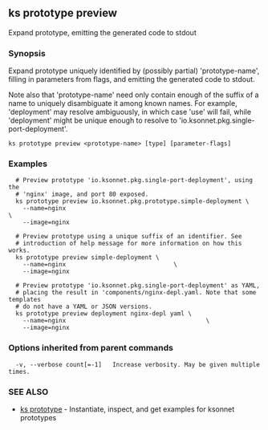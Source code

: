 ## ks prototype preview

Expand prototype, emitting the generated code to stdout

### Synopsis


Expand prototype uniquely identified by (possibly partial)
'prototype-name', filling in parameters from flags, and emitting the generated
code to stdout.

Note also that 'prototype-name' need only contain enough of the suffix of a name
to uniquely disambiguate it among known names. For example, 'deployment' may
resolve ambiguously, in which case 'use' will fail, while 'deployment' might be
unique enough to resolve to 'io.ksonnet.pkg.single-port-deployment'.

```
ks prototype preview <prototype-name> [type] [parameter-flags]
```

### Examples

```
  # Preview prototype 'io.ksonnet.pkg.single-port-deployment', using the
  # 'nginx' image, and port 80 exposed.
  ks prototype preview io.ksonnet.pkg.prototype.simple-deployment \
    --name=nginx                                                       \
    --image=nginx

  # Preview prototype using a unique suffix of an identifier. See
  # introduction of help message for more information on how this works.
  ks prototype preview simple-deployment \
    --name=nginx                              \
    --image=nginx

  # Preview prototype 'io.ksonnet.pkg.single-port-deployment' as YAML,
  # placing the result in 'components/nginx-depl.yaml. Note that some templates
  # do not have a YAML or JSON versions.
  ks prototype preview deployment nginx-depl yaml \
    --name=nginx                                       \
    --image=nginx
```

### Options inherited from parent commands

```
  -v, --verbose count[=-1]   Increase verbosity. May be given multiple times.
```

### SEE ALSO
* [ks prototype](ks_prototype.md)	 - Instantiate, inspect, and get examples for ksonnet prototypes

